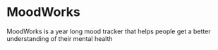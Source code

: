 # MoodWorks
MoodWorks is a year long mood tracker that helps people get a better understanding of their mental health
